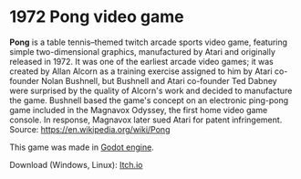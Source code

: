# 1972 Pong video game

<b>Pong</b> is a table tennis–themed twitch arcade sports video game, featuring simple two-dimensional graphics, manufactured by Atari and originally released in 1972. It was one of the earliest arcade video games; it was created by Allan Alcorn as a training exercise assigned to him by Atari co-founder Nolan Bushnell, but Bushnell and Atari co-founder Ted Dabney were surprised by the quality of Alcorn's work and decided to manufacture the game. Bushnell based the game's concept on an electronic ping-pong game included in the Magnavox Odyssey, the first home video game console. In response, Magnavox later sued Atari for patent infringement.<br />
Source: https://en.wikipedia.org/wiki/Pong

This game was made in <a href="https://godotengine.org/" target="_blank">Godot engine</a>.

Download (Windows, Linux): <a href="https://sysma51.itch.io/pong" target="_blank">Itch.io</a>